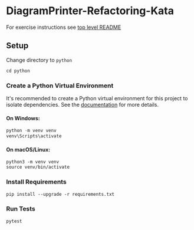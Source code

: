 DiagramPrinter-Refactoring-Kata
===============================

For exercise instructions see [top level README](../README.md)

## Setup

Change directory to `python`

```shell
cd python
```

### Create a Python Virtual Environment

It's recommended to create a Python virtual environment for this project to isolate dependencies. See the [documentation](https://docs.python.org/3/library/venv.html) for more details.

#### On Windows:

```powershell
python -m venv venv
venv\Scripts\activate
```

#### On macOS/Linux:

```shell
python3 -m venv venv
source venv/bin/activate
```

### Install Requirements

```shell
pip install --upgrade -r requirements.txt
```

### Run Tests

```shell
pytest
```
